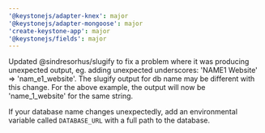 ```yaml
---
'@keystonejs/adapter-knex': major
'@keystonejs/adapter-mongoose': major
'create-keystone-app': major
'@keystonejs/fields': major
---
```


Updated @sindresorhus/slugify to fix a problem where it was producing unexpected output, eg. adding unexpected underscores: 'NAME1 Website' => 'nam_e1_website'. The slugify output for db name may be different with this change. For the above example, the output will now be 'name_1_website' for the same string.

If your database name changes unexpectedly, add an environmental variable called `DATABASE_URL` with a full path to the database.
